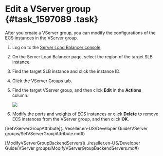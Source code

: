 # Edit a VServer group {#task_1597089 .task}

After you create a VServer group, you can modify the configurations of the ECS instances in the VServer group.

1.  Log on to the [Server Load Balancer console](https://partners-intl.console.aliyun.com/#/slb). 
2.  On the Server Load Balancer page, select the region of the target SLB instance.
3.  Find the target SLB instance and click the instance ID.
4.  Click the VServer Groups tab.
5.  Find the target VServer group, and then click **Edit** in the **Actions** column. 

    ![](http://static-aliyun-doc.oss-cn-hangzhou.aliyuncs.com/assets/img/15670/15659460827473_en-US.png)

6.  Modify the ports and weights of ECS instances or click **Delete** to remove ECS instances from the VServer group, and then click **OK**.

[SetVServerGroupAttribute](../reseller.en-US/Developer Guide/VServer groups/SetVServerGroupAttribute.md#)

[ModifyVServerGroupBackendServers](../reseller.en-US/Developer Guide/VServer groups/ModifyVServerGroupBackendServers.md#)

